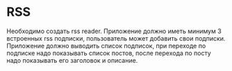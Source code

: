 # RSS
Необходимо создать rss reader.
Приложение должно иметь минимум 3 встроенных rss подписки, пользователь может добавить свои подписки.
Приложение должно выводить список подписок, при переходе по подписке надо показывать список постов, после перехода по посту надо показывать его заголовок и описание.
